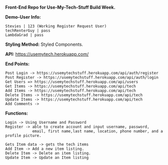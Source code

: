 **Front-End Repo for Use-My-Tech-Stuff Build Week.**

**Demo-User Info:** 

    Stevies | 123 (Working Register Request User)
    techRenterGuy | pass
    LambdaGrad | pass

**Styling Method:** Styled Components.

**API:** https://usemytech.herokuapp.com/

**End Points:**

    Post Login -> https://usemytechstuff.herokuapp.com/api/auth/register
    Post Register -> https://usemytechstuff.herokuapp.com/api/auth/login
    Get Users => https://usemytechstuff.herokuapp.com/api/users
    Get Items -> https://usemytechstuff.herokuapp.com/api/tech
    Add Items -> https://usemytechstuff.herokuapp.com/api/tech
    Delete Items -> https://usemytechstuff.herokuapp.com/api/tech
    Update Items -> https://usemytechstuff.herokuapp.com/api/tech
    Add Comments ->

**Functions:**

    Login -> Using Username and Password
    Register -> able to create account and input username, password, 
                email, first name,last name, location, phone number, and a profile picture.

    Gets Item data -> gets the tech items
    Add Item -> Add a new item listing.
    Delete Item -> Delete an item listing.
    Update Item -> Update an Item listing
